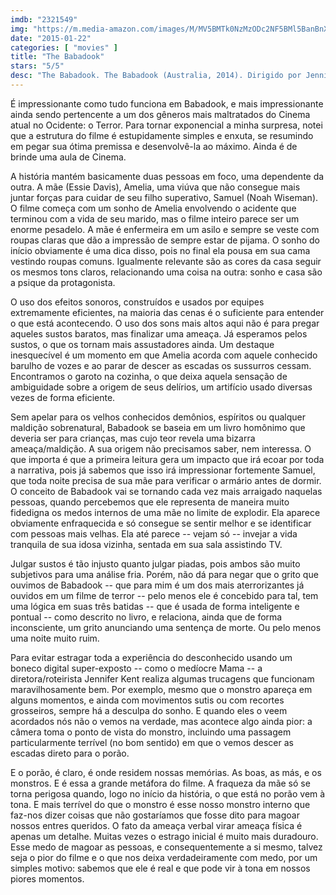 ```yaml
---
imdb: "2321549"
img: "https://m.media-amazon.com/images/M/MV5BMTk0NzMzODc2NF5BMl5BanBnXkFtZTgwOTYzNTM1MzE@._V1_SY150_CR0,0,101,150_.jpg"
date: "2015-01-22"
categories: [ "movies" ]
title: "The Babadook"
stars: "5/5"
desc: "The Babadook. The Babadook (Australia, 2014). Dirigido por Jennifer Kent. Escrito por Jennifer Kent. Com Essie Davis, Daniel Henshall, Noah Wiseman, Tim Purcell, Tiffany Lyndall-Knight, Michelle Nightingale, Cathy Adamek, Peta Shannon, Hayley McElhinney."
---
```

É impressionante como tudo funciona em Babadook, e mais impressionante ainda sendo pertencente a um dos gêneros mais maltratados do Cinema atual no Ocidente: o Terror. Para tornar exponencial a minha surpresa, notei que a estrutura do filme é estupidamente simples e enxuta, se resumindo em pegar sua ótima premissa e desenvolvê-la ao máximo. Ainda é de brinde uma aula de Cinema.

A história mantém basicamente duas pessoas em foco, uma dependente da outra. A mãe (Essie Davis), Amelia, uma viúva que não consegue mais juntar forças para cuidar de seu filho superativo, Samuel (Noah Wiseman). O filme começa com um sonho de Amelia envolvendo o acidente que terminou com a vida de seu marido, mas o filme inteiro parece ser um enorme pesadelo. A mãe é enfermeira em um asilo e sempre se veste com roupas claras que dão a impressão de sempre estar de pijama. O sonho do início obviamente é uma dica disso, pois no final ela pousa em sua cama vestindo roupas comuns. Igualmente relevante são as cores da casa seguir os mesmos tons claros, relacionando uma coisa na outra: sonho e casa são a psique da protagonista.

O uso dos efeitos sonoros, construídos e usados por equipes extremamente eficientes, na maioria das cenas é o suficiente para entender o que está acontecendo. O uso dos sons mais altos aqui não é para pregar aqueles sustos baratos, mas finalizar uma ameaça. Já esperamos pelos sustos, o que os tornam mais assustadores ainda. Um destaque inesquecível é um momento em que Amelia acorda com aquele conhecido barulho de vozes e ao parar de descer as escadas os sussurros cessam. Encontramos o garoto na cozinha, o que deixa aquela sensação de ambiguidade sobre a origem de seus delírios, um artifício usado diversas vezes de forma eficiente.

Sem apelar para os velhos conhecidos demônios, espíritos ou qualquer maldição sobrenatural, Babadook se baseia em um livro homônimo que deveria ser para crianças, mas cujo teor revela uma bizarra ameaça/maldição. A sua origem não precisamos saber, nem interessa. O que importa é que a primeira leitura gera um impacto que irá ecoar por toda a narrativa, pois já sabemos que isso irá impressionar fortemente Samuel, que toda noite precisa de sua mãe para verificar o armário antes de dormir. O conceito de Babadook vai se tornando cada vez mais arraigado naquelas pessoas, quando percebemos que ele representa de maneira muito fidedigna os medos internos de uma mãe no limite de explodir. Ela aparece obviamente enfraquecida e só consegue se sentir melhor e se identificar com pessoas mais velhas. Ela até parece -- vejam só -- invejar a vida tranquila de sua idosa vizinha, sentada em sua sala assistindo TV.

Julgar sustos é tão injusto quanto julgar piadas, pois ambos são muito subjetivos para uma análise fria. Porém, não dá para negar que o grito que ouvimos de Babadook -- que para mim é um dos mais aterrorizantes já ouvidos em um filme de terror -- pelo menos ele é concebido para tal, tem uma lógica em suas três batidas -- que é usada de forma inteligente e pontual -- como descrito no livro, e relaciona, ainda que de forma inconsciente, um grito anunciando uma sentença de morte. Ou pelo menos uma noite muito ruim.

Para evitar estragar toda a experiência do desconhecido usando um boneco digital super-exposto -- como o medíocre Mama -- a diretora/roteirista Jennifer Kent realiza algumas trucagens que funcionam maravilhosamente bem. Por exemplo, mesmo que o monstro apareça em alguns momentos, e ainda com movimentos sutis ou com recortes grosseiros, sempre há a desculpa do sonho. E quando eles o veem acordados nós não o vemos na verdade, mas acontece algo ainda pior: a câmera toma o ponto de vista do monstro, incluindo uma passagem particularmente terrível (no bom sentido) em que o vemos descer as escadas direto para o porão.

E o porão, é claro, é onde residem nossas memórias. As boas, as más, e os monstros. E é essa a grande metáfora do filme. A fraqueza da mãe só se torna perigosa quando, logo no início da história, o que está no porão vem à tona. E mais terrível do que o monstro é esse nosso monstro interno que faz-nos dizer coisas que não gostaríamos que fosse dito para magoar nossos entres queridos. O fato da ameaça verbal virar ameaça física é apenas um detalhe. Muitas vezes o estrago inicial é muito mais duradouro. Esse medo de magoar as pessoas, e consequentemente a si mesmo, talvez seja o pior do filme e o que nos deixa verdadeiramente com medo, por um simples motivo: sabemos que ele é real e que pode vir à tona em nossos piores momentos.
